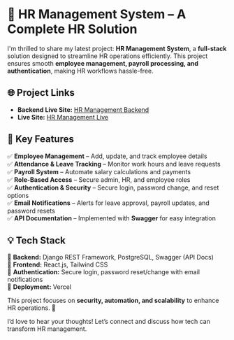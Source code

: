 # 🚀 HR Management System – A Complete HR Solution  

I'm thrilled to share my latest project: **HR Management System**, a **full-stack** solution designed to streamline HR operations efficiently. This project ensures smooth **employee management, payroll processing, and authentication**, making HR workflows hassle-free.  

## 🌐 Project Links  

- **Backend Live Site:** [HR Management Backend](https://hr-management-system-liard.vercel.app/)   
- **Live Site:** [HR Management Live](https://hr-management-app.vercel.app)  

## 🔹 Key Features  

✅ **Employee Management** – Add, update, and track employee details  
✅ **Attendance & Leave Tracking** – Monitor work hours and leave requests  
✅ **Payroll System** – Automate salary calculations and payments  
✅ **Role-Based Access** – Secure admin, HR, and employee roles  
✅ **Authentication & Security** – Secure login, password change, and reset options  
✅ **Email Notifications** – Alerts for leave approval, payroll updates, and password resets  
✅ **API Documentation** – Implemented with **Swagger** for easy integration  

## 💡 Tech Stack  

🔹 **Backend:** Django REST Framework, PostgreSQL, Swagger (API Docs)  
🔹 **Frontend:** React.js, Tailwind CSS  
🔹 **Authentication:** Secure login, password reset/change with email notifications  
🔹 **Deployment:** Vercel  

This project focuses on **security, automation, and scalability** to enhance HR operations. 🚀  

I’d love to hear your thoughts! Let’s connect and discuss how tech can transform HR management.  



